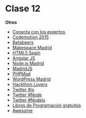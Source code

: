 Clase 12
=================

**Otros**

- [Conecta con los expertos](http://code.tutsplus.com/articles/33-developers-you-must-subscribe-to-as-a-javascript-junkie--net-18151)
- [Codemotion 2015](http://2015.codemotion.es)
- [Betabeers](https://betabeers.com)
- [Makespace Madrid](http://www.meetup.com/es/Makespace-Madrid/)
- [HTML5 Spain](http://www.meetup.com/es/HTML5-Spain/)
- [Angular JS](http://www.meetup.com/es/AngularJS_Madrid/)
- [Node.js Madrid](http://www.meetup.com/es/Node-js-Madrid/)
- [MadridJS](http://www.meetup.com/es/madridjs/)
- [PHPMad](http://www.meetup.com/es/PHPMad/)
- [WordPress Madrid](http://www.meetup.com/es/WordPress-Madrid/)
- [Hackthon Lovers](http://www.meetup.com/es/Hackathon-Lovers/)
- [Twitter #js](https://twitter.com/search?q=%23js)
- [Twitter #Node](https://twitter.com/search?q=%23node)
- [Twitter #Nodejs](https://twitter.com/search?q=%23nodejs)
- [Libros de Programación gratuitos](https://github.com/vhf/free-programming-books/blob/master/free-programming-books-es.md)
- [Awesome](https://github.com/sindresorhus/awesome)